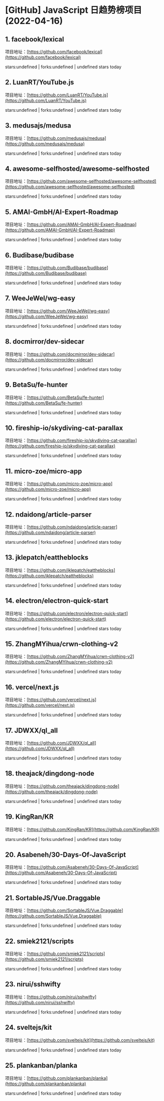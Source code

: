# [GitHub] JavaScript 日趋势榜项目(2022-04-16)

## 1. facebook/lexical 

项目地址：[https://github.com/facebook/lexical](https://github.com/facebook/lexical)

stars:undefined | forks:undefined | undefined stars today 



## 2. LuanRT/YouTube.js 

项目地址：[https://github.com/LuanRT/YouTube.js](https://github.com/LuanRT/YouTube.js)

stars:undefined | forks:undefined | undefined stars today 



## 3. medusajs/medusa 

项目地址：[https://github.com/medusajs/medusa](https://github.com/medusajs/medusa)

stars:undefined | forks:undefined | undefined stars today 



## 4. awesome-selfhosted/awesome-selfhosted 

项目地址：[https://github.com/awesome-selfhosted/awesome-selfhosted](https://github.com/awesome-selfhosted/awesome-selfhosted)

stars:undefined | forks:undefined | undefined stars today 



## 5. AMAI-GmbH/AI-Expert-Roadmap 

项目地址：[https://github.com/AMAI-GmbH/AI-Expert-Roadmap](https://github.com/AMAI-GmbH/AI-Expert-Roadmap)

stars:undefined | forks:undefined | undefined stars today 



## 6. Budibase/budibase 

项目地址：[https://github.com/Budibase/budibase](https://github.com/Budibase/budibase)

stars:undefined | forks:undefined | undefined stars today 



## 7. WeeJeWel/wg-easy 

项目地址：[https://github.com/WeeJeWel/wg-easy](https://github.com/WeeJeWel/wg-easy)

stars:undefined | forks:undefined | undefined stars today 



## 8. docmirror/dev-sidecar 

项目地址：[https://github.com/docmirror/dev-sidecar](https://github.com/docmirror/dev-sidecar)

stars:undefined | forks:undefined | undefined stars today 



## 9. BetaSu/fe-hunter 

项目地址：[https://github.com/BetaSu/fe-hunter](https://github.com/BetaSu/fe-hunter)

stars:undefined | forks:undefined | undefined stars today 



## 10. fireship-io/skydiving-cat-parallax 

项目地址：[https://github.com/fireship-io/skydiving-cat-parallax](https://github.com/fireship-io/skydiving-cat-parallax)

stars:undefined | forks:undefined | undefined stars today 



## 11. micro-zoe/micro-app 

项目地址：[https://github.com/micro-zoe/micro-app](https://github.com/micro-zoe/micro-app)

stars:undefined | forks:undefined | undefined stars today 



## 12. ndaidong/article-parser 

项目地址：[https://github.com/ndaidong/article-parser](https://github.com/ndaidong/article-parser)

stars:undefined | forks:undefined | undefined stars today 



## 13. jklepatch/eattheblocks 

项目地址：[https://github.com/jklepatch/eattheblocks](https://github.com/jklepatch/eattheblocks)

stars:undefined | forks:undefined | undefined stars today 



## 14. electron/electron-quick-start 

项目地址：[https://github.com/electron/electron-quick-start](https://github.com/electron/electron-quick-start)

stars:undefined | forks:undefined | undefined stars today 



## 15. ZhangMYihua/crwn-clothing-v2 

项目地址：[https://github.com/ZhangMYihua/crwn-clothing-v2](https://github.com/ZhangMYihua/crwn-clothing-v2)

stars:undefined | forks:undefined | undefined stars today 



## 16. vercel/next.js 

项目地址：[https://github.com/vercel/next.js](https://github.com/vercel/next.js)

stars:undefined | forks:undefined | undefined stars today 



## 17. JDWXX/ql_all 

项目地址：[https://github.com/JDWXX/ql_all](https://github.com/JDWXX/ql_all)

stars:undefined | forks:undefined | undefined stars today 



## 18. theajack/dingdong-node 

项目地址：[https://github.com/theajack/dingdong-node](https://github.com/theajack/dingdong-node)

stars:undefined | forks:undefined | undefined stars today 



## 19. KingRan/KR 

项目地址：[https://github.com/KingRan/KR](https://github.com/KingRan/KR)

stars:undefined | forks:undefined | undefined stars today 



## 20. Asabeneh/30-Days-Of-JavaScript 

项目地址：[https://github.com/Asabeneh/30-Days-Of-JavaScript](https://github.com/Asabeneh/30-Days-Of-JavaScript)

stars:undefined | forks:undefined | undefined stars today 



## 21. SortableJS/Vue.Draggable 

项目地址：[https://github.com/SortableJS/Vue.Draggable](https://github.com/SortableJS/Vue.Draggable)

stars:undefined | forks:undefined | undefined stars today 



## 22. smiek2121/scripts 

项目地址：[https://github.com/smiek2121/scripts](https://github.com/smiek2121/scripts)

stars:undefined | forks:undefined | undefined stars today 



## 23. nirui/sshwifty 

项目地址：[https://github.com/nirui/sshwifty](https://github.com/nirui/sshwifty)

stars:undefined | forks:undefined | undefined stars today 



## 24. sveltejs/kit 

项目地址：[https://github.com/sveltejs/kit](https://github.com/sveltejs/kit)

stars:undefined | forks:undefined | undefined stars today 



## 25. plankanban/planka 

项目地址：[https://github.com/plankanban/planka](https://github.com/plankanban/planka)

stars:undefined | forks:undefined | undefined stars today 



